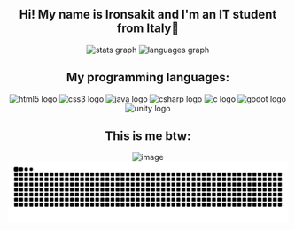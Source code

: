 <h2 align="center">Hi! My name is Ironsakit and I'm an IT student from Italy🍕</h2>


  <div align="center">
    <img src="https://github-readme-stats.vercel.app/api?username=ironsakit&hide_title=false&hide_rank=false&show_icons=true&include_all_commits=true&count_private=true&disable_animations=false&theme=dracula&locale=en&hide_border=false" height="150" alt="stats graph"  />
    <img src="https://github-readme-stats.vercel.app/api/top-langs?username=ironsakit&locale=en&hide_title=false&layout=compact&card_width=320&langs_count=5&theme=dracula&hide_border=false" height="150" alt="languages graph"  />
  </div>

<div align="center">
  
  <!-- LINGUAGGI -->
  <div align="center">
    <h2>My programming languages:</h2>
    <img src="https://cdn.jsdelivr.net/gh/devicons/devicon/icons/html5/html5-original.svg" height="30" alt="html5 logo" />
    <img src="https://cdn.jsdelivr.net/gh/devicons/devicon/icons/css3/css3-original.svg" height="30" alt="css3 logo" />
    <img src="https://cdn.jsdelivr.net/gh/devicons/devicon/icons/java/java-original.svg" height="30" alt="java logo" />
    <img src="https://cdn.jsdelivr.net/gh/devicons/devicon/icons/csharp/csharp-original.svg" height="30" alt="csharp logo" />
    <img src="https://cdn.jsdelivr.net/gh/devicons/devicon/icons/c/c-original.svg" height="30" alt="c logo" />
    <img src="https://cdn.jsdelivr.net/gh/devicons/devicon/icons/godot/godot-original.svg" height="30" alt="godot logo" />
    <img src="https://cdn.jsdelivr.net/gh/devicons/devicon/icons/unity/unity-original.svg" height="30" alt="unity logo" />
  </div>

  <!-- GIF -->
  <div align="center">
    <h2>This is me btw:</h2>
    <img width="300" height="300" alt="image" src="https://media1.giphy.com/media/v1.Y2lkPTc5MGI3NjExOWVobWdrMnRoZmJpdHRlanl6MzFmcWI4Z28zOThrNGluMm1nN3BseSZlcD12MV9pbnRlcm5hbF9naWZfYnlfaWQmY3Q9Zw/mEXEVoZe5J5Fyx6J4v/giphy.gif"/>
  </div>

</div>


<div align="center">
  <img src="https://raw.githubusercontent.com/ironsakit/ironsakit/output/snake.svg" alt="Snake animation" />
</div>

